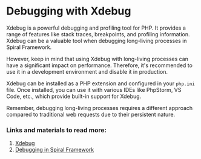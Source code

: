 # Debugging with Xdebug

Xdebug is a powerful debugging and profiling tool for PHP. It provides a range of features like stack traces, breakpoints, and profiling information. Xdebug can be a valuable tool when debugging long-living processes in Spiral Framework.

However, keep in mind that using Xdebug with long-living processes can have a significant impact on performance. Therefore, it's recommended to use it in a development environment and disable it in production.

Xdebug can be installed as a PHP extension and configured in your `php.ini` file. Once installed, you can use it with various IDEs like PhpStorm, VS Code, etc., which provide built-in support for Xdebug.

Remember, debugging long-living processes requires a different approach compared to traditional web requests due to their persistent nature.

### Links and materials to read more:
1. [Xdebug](https://xdebug.org/docs/)
2. [Debugging in Spiral Framework](https://spiral.dev/docs/basics-debugging/current/en)
